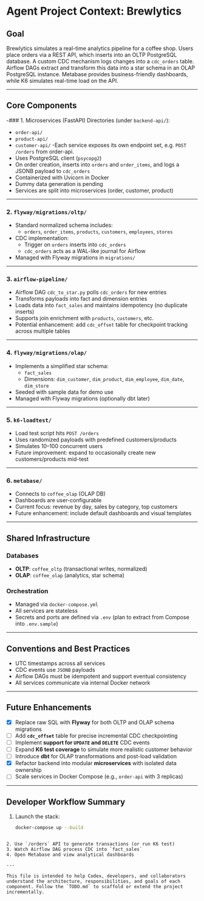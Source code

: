 # Agent Project Context: Brewlytics

## Goal

Brewlytics simulates a real-time analytics pipeline for a coffee shop. Users place orders via a REST API, which inserts into an OLTP PostgreSQL database. A custom CDC mechanism logs changes into a `cdc_orders` table. Airflow DAGs extract and transform this data into a star schema in an OLAP PostgreSQL instance. Metabase provides business-friendly dashboards, while K6 simulates real-time load on the API.

---

## Core Components

-### 1. Microservices (FastAPI)
Directories (under `backend-api/`):
  - `order-api/`
  - `product-api/`
  - `customer-api/`
-Each service exposes its own endpoint set, e.g. `POST /orders` from order-api.
- Uses PostgreSQL client (`psycopg2`)
- On order creation, inserts into `orders` and `order_items`, and logs a JSONB payload to `cdc_orders`
- Containerized with Uvicorn in Docker
- Dummy data generation is pending
- Services are split into microservices (order, customer, product)

---

### 2. `flyway/migrations/oltp/`
- Standard normalized schema includes:
  - `orders`, `order_items`, `products`, `customers`, `employees`, `stores`
- CDC implementation:
  - Trigger on `orders` inserts into `cdc_orders`
  - `cdc_orders` acts as a WAL-like journal for Airflow
- Managed with Flyway migrations in `migrations/`

---

### 3. `airflow-pipeline/`
- Airflow DAG `cdc_to_star.py` polls `cdc_orders` for new entries
- Transforms payloads into fact and dimension entries
- Loads data into `fact_sales` and maintains idempotency (no duplicate inserts)
- Supports join enrichment with `products`, `customers`, etc.
- Potential enhancement: add `cdc_offset` table for checkpoint tracking across multiple tables

---

### 4. `flyway/migrations/olap/`
- Implements a simplified star schema:
  - `fact_sales`
  - Dimensions: `dim_customer`, `dim_product`, `dim_employee`, `dim_date`, `dim_store`
- Seeded with sample data for demo use
- Managed with Flyway migrations (optionally dbt later)

---

### 5. `k6-loadtest/`
- Load test script hits `POST /orders`
- Uses randomized payloads with predefined customers/products
- Simulates 10–100 concurrent users
- Future improvement: expand to occasionally create new customers/products mid-test

---

### 6. `metabase/`
- Connects to `coffee_olap` (OLAP DB)
- Dashboards are user-configurable
- Current focus: revenue by day, sales by category, top customers
- Future enhancement: include default dashboards and visual templates

---

## Shared Infrastructure

### Databases
- **OLTP**: `coffee_oltp` (transactional writes, normalized)
- **OLAP**: `coffee_olap` (analytics, star schema)

### Orchestration
- Managed via `docker-compose.yml`
- All services are stateless
- Secrets and ports are defined via `.env` (plan to extract from Compose into `.env.sample`)

---

## Conventions and Best Practices

- UTC timestamps across all services
- CDC events use `JSONB` payloads
- Airflow DAGs must be idempotent and support eventual consistency
- All services communicate via internal Docker network

---

## Future Enhancements

- [x] Replace raw SQL with **Flyway** for both OLTP and OLAP schema migrations
- [ ] Add **`cdc_offset`** table for precise incremental CDC checkpointing
- [ ] Implement **support for `UPDATE` and `DELETE`** CDC events
- [ ] Expand **K6 test coverage** to simulate more realistic customer behavior
- [ ] Introduce **dbt** for OLAP transformations and post-load validation
- [x] Refactor backend into modular **microservices** with isolated data ownership
- [ ] Scale services in Docker Compose (e.g., `order-api` with 3 replicas)

---

## Developer Workflow Summary

1. Launch the stack:
   ```bash
   docker-compose up --build
````

2. Use `/orders` API to generate transactions (or run K6 test)
3. Watch Airflow DAG process CDC into `fact_sales`
4. Open Metabase and view analytical dashboards

---

This file is intended to help Codex, developers, and collaborators understand the architecture, responsibilities, and goals of each component. Follow the `TODO.md` to scaffold or extend the project incrementally.
